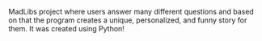 MadLibs project where users answer many different questions and based on that the program creates a unique, personalized, and funny story for them. It was created using Python!
